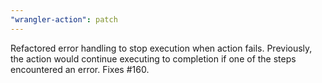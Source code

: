 ```yaml
---
"wrangler-action": patch
---
```


Refactored error handling to stop execution when action fails. Previously, the action would continue executing to completion if one of the steps encountered an error. Fixes #160.
